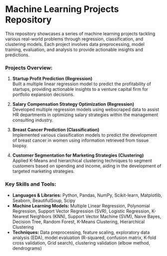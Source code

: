 # Machine Learning Projects Repository

This repository showcases a series of machine learning projects tackling various real-world problems through regression, classification, and clustering models. Each project involves data preprocessing, model training, evaluation, and analysis to provide actionable insights and predictions.

### Projects Overview:

1. **Startup Profit Prediction (Regression)**  
   Built a multiple linear regression model to predict the profitability of startups, providing actionable insights to a venture capital firm for portfolio expansion decisions.

2. **Salary Compensation Strategy Optimization (Regression)**  
   Developed multiple regression models using webscraped data to assist HR departments in optimizing salary strategies within the management consulting industry.

3. **Breast Cancer Prediction (Classification)**  
   Implemented various classification models to predict the development of breast cancer in women using information retrieved from tissue biopsy.

4. **Customer Segmentation for Marketing Strategies (Clustering)**  
   Applied K-Means and hierarchical clustering techniques to segment customers based on spending and income, aiding in the development of targeted marketing strategies.

### Key Skills and Tools:
- **Languages & Libraries:** Python, Pandas, NumPy, Scikit-learn, Matplotlib, Seaborn, BeautifulSoup, Scipy  
- **Machine Learning Models:** Multiple Linear Regression, Polynomial Regression, Support Vector Regression (SVR), Logistic Regression, K-Nearest Neighbors (KNN), Support Vector Machine (SVM), Naive Bayes, Decision Tree, Random Forest, K-Means Clustering, Hierarchical Clustering  
- **Techniques:** Data preprocessing, feature scaling, exploratory data analysis (EDA), model evaluation (R-squared, confusion matrix, K-fold cross validation, Grid search), clustering validation (elbow method, dendrograms)
